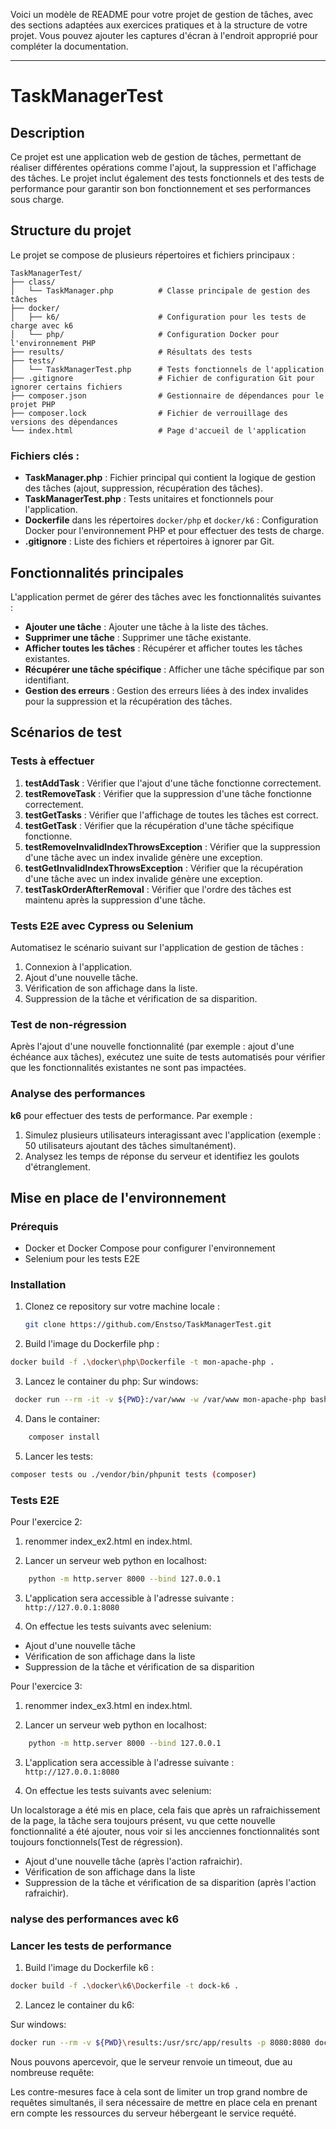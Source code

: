 Voici un modèle de README pour votre projet de gestion de tâches, avec des sections adaptées aux exercices pratiques et à la structure de votre projet. Vous pouvez ajouter les captures d'écran à l'endroit approprié pour compléter la documentation.

---

# TaskManagerTest

## Description

Ce projet est une application web de gestion de tâches, permettant de réaliser différentes opérations comme l'ajout, la suppression et l'affichage des tâches. Le projet inclut également des tests fonctionnels et des tests de performance pour garantir son bon fonctionnement et ses performances sous charge.

## Structure du projet

Le projet se compose de plusieurs répertoires et fichiers principaux :

```
TaskManagerTest/
├── class/
│   └── TaskManager.php          # Classe principale de gestion des tâches
├── docker/
│   ├── k6/                      # Configuration pour les tests de charge avec k6
│   └── php/                     # Configuration Docker pour l'environnement PHP
├── results/                     # Résultats des tests
├── tests/
│   └── TaskManagerTest.php      # Tests fonctionnels de l'application
├── .gitignore                   # Fichier de configuration Git pour ignorer certains fichiers
├── composer.json                # Gestionnaire de dépendances pour le projet PHP
├── composer.lock                # Fichier de verrouillage des versions des dépendances
└── index.html                   # Page d'accueil de l'application
```

### Fichiers clés :

- **TaskManager.php** : Fichier principal qui contient la logique de gestion des tâches (ajout, suppression, récupération des tâches).
- **TaskManagerTest.php** : Tests unitaires et fonctionnels pour l'application.
- **Dockerfile** dans les répertoires `docker/php` et `docker/k6` : Configuration Docker pour l'environnement PHP et pour effectuer des tests de charge.
- **.gitignore** : Liste des fichiers et répertoires à ignorer par Git.

## Fonctionnalités principales

L'application permet de gérer des tâches avec les fonctionnalités suivantes :

- **Ajouter une tâche** : Ajouter une tâche à la liste des tâches.
- **Supprimer une tâche** : Supprimer une tâche existante.
- **Afficher toutes les tâches** : Récupérer et afficher toutes les tâches existantes.
- **Récupérer une tâche spécifique** : Afficher une tâche spécifique par son identifiant.
- **Gestion des erreurs** : Gestion des erreurs liées à des index invalides pour la suppression et la récupération des tâches.

## Scénarios de test

### Tests à effectuer

1. **testAddTask** : Vérifier que l'ajout d'une tâche fonctionne correctement.
2. **testRemoveTask** : Vérifier que la suppression d'une tâche fonctionne correctement.
3. **testGetTasks** : Vérifier que l'affichage de toutes les tâches est correct.
4. **testGetTask** : Vérifier que la récupération d'une tâche spécifique fonctionne.
5. **testRemoveInvalidIndexThrowsException** : Vérifier que la suppression d'une tâche avec un index invalide génère une exception.
6. **testGetInvalidIndexThrowsException** : Vérifier que la récupération d'une tâche avec un index invalide génère une exception.
7. **testTaskOrderAfterRemoval** : Vérifier que l'ordre des tâches est maintenu après la suppression d'une tâche.

### Tests E2E avec Cypress ou Selenium

Automatisez le scénario suivant sur l'application de gestion de tâches :

1. Connexion à l'application.
2. Ajout d'une nouvelle tâche.
3. Vérification de son affichage dans la liste.
4. Suppression de la tâche et vérification de sa disparition.

### Test de non-régression

Après l'ajout d'une nouvelle fonctionnalité (par exemple : ajout d'une échéance aux tâches), exécutez une suite de tests automatisés pour vérifier que les fonctionnalités existantes ne sont pas impactées.

### Analyse des performances

**k6** pour effectuer des tests de performance. Par exemple :

1. Simulez plusieurs utilisateurs interagissant avec l'application (exemple : 50 utilisateurs ajoutant des tâches simultanément).
2. Analysez les temps de réponse du serveur et identifiez les goulots d'étranglement.

## Mise en place de l'environnement

### Prérequis

- Docker et Docker Compose pour configurer l'environnement
- Selenium pour les tests E2E

### Installation

1. Clonez ce repository sur votre machine locale :

   ```bash
   git clone https://github.com/Enstso/TaskManagerTest.git
   ```

2. Build l'image du Dockerfile php :

```bash
docker build -f .\docker\php\Dockerfile -t mon-apache-php .
```

3. Lancez le container du php:
   Sur windows:

```bash
 docker run --rm -it -v ${PWD}:/var/www -w /var/www mon-apache-php bash
```

4. Dans le container:

```bash
    composer install
```

5. Lancer les tests:

```bash
composer tests ou ./vendor/bin/phpunit tests (composer)
```

### Tests E2E

Pour l'exercice 2:

1. renommer index_ex2.html en index.html.

2. Lancer un serveur web python en localhost:

```bash
    python -m http.server 8000 --bind 127.0.0.1
```

3. L'application sera accessible à l'adresse suivante :  
   `http://127.0.0.1:8080`

4. On effectue les tests suivants avec selenium:

- Ajout d'une nouvelle tâche
- Vérification de son affichage dans la liste
- Suppression de la tâche et vérification de sa disparition

Pour l'exercice 3:

1. renommer index_ex3.html en index.html.

2. Lancer un serveur web python en localhost:

```bash
    python -m http.server 8000 --bind 127.0.0.1
```

3. L'application sera accessible à l'adresse suivante :  
   `http://127.0.0.1:8080`

4. On effectue les tests suivants avec selenium:

Un localstorage a été mis en place, cela fais que après un rafraichissement de la page, la tâche sera toujours présent, vu que cette nouvelle fonctionnalité a été ajouter, nous voir si les ancciennes fonctionnalités sont toujours fonctionnels(Test de régression).

- Ajout d'une nouvelle tâche (après l'action rafraichir).
- Vérification de son affichage dans la liste
- Suppression de la tâche et vérification de sa disparition (après l'action rafraichir).

### nalyse des performances avec k6

### Lancer les tests de performance

1. Build l'image du Dockerfile k6 :

```bash
docker build -f .\docker\k6\Dockerfile -t dock-k6 .
```

2. Lancez le container du k6:

Sur windows:

```bash
docker run --rm -v ${PWD}\results:/usr/src/app/results -p 8080:8080 dock-k6
```

Nous pouvons apercevoir, que le serveur renvoie un timeout, due au nombreuse requête:

Les contre-mesures face à cela sont de limiter un trop grand nombre de requêtes simultanés, il sera nécessaire de mettre en place cela en prenant ern compte les ressources du serveur hébergeant le service requété.


